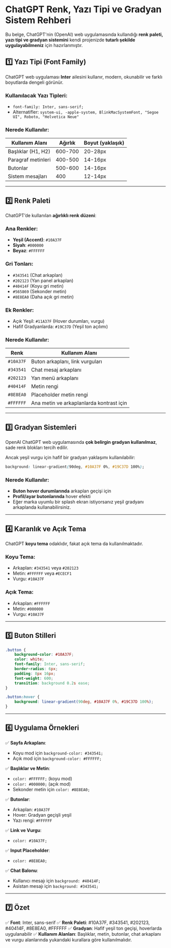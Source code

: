 # ChatGPT Renk, Yazı Tipi ve Gradyan Sistem Rehberi

Bu belge, ChatGPT'nin (OpenAI) web uygulamasında kullandığı **renk paleti, yazı tipi ve gradyan sistemini** kendi projenizde **tutarlı şekilde uygulayabilmeniz** için hazırlanmıştır.

## 1️⃣ Yazı Tipi (Font Family)

ChatGPT web uygulaması **Inter** ailesini kullanır, modern, okunabilir ve farklı boyutlarda dengeli görünür.

### Kullanılacak Yazı Tipleri:
- `font-family: Inter, sans-serif;`
- Alternatifler: `system-ui, -apple-system, BlinkMacSystemFont, "Segoe UI", Roboto, "Helvetica Neue"`

### Nerede Kullanılır:
| Kullanım Alanı | Ağırlık | Boyut (yaklaşık) |
|---|---|---|
| Başlıklar (H1, H2) | 600-700 | 20-28px |
| Paragraf metinleri | 400-500 | 14-16px |
| Butonlar | 500-600 | 14-16px |
| Sistem mesajları | 400 | 12-14px |

---

## 2️⃣ Renk Paleti

ChatGPT’de kullanılan **ağırlıklı renk düzeni**:

### Ana Renkler:
- **Yeşil (Accent)**: `#10A37F`
- **Siyah**: `#000000`
- **Beyaz**: `#FFFFFF`

### Gri Tonları:
- `#343541` (Chat arkaplan)
- `#202123` (Yan panel arkaplan)
- `#40414F` (Koyu gri metin)
- `#565869` (Sekonder metin)
- `#8E8EA0` (Daha açık gri metin)

### Ek Renkler:
- Açık Yeşil: `#11A37F` (Hover durumları, vurgu)
- Hafif Gradyanlarda: `#19C37D` (Yeşil ton açılımı)

### Nerede Kullanılır:
| Renk | Kullanım Alanı |
|---|---|
| `#10A37F` | Buton arkaplanı, link vurguları |
| `#343541` | Chat mesaj arkaplanı |
| `#202123` | Yan menü arkaplanı |
| `#40414F` | Metin rengi |
| `#8E8EA0` | Placeholder metin rengi |
| `#FFFFFF` | Ana metin ve arkaplanlarda kontrast için |

---

## 3️⃣ Gradyan Sistemleri

OpenAI ChatGPT web uygulamasında **çok belirgin gradyan kullanılmaz**, sade renk blokları tercih edilir.

Ancak yeşil vurgu için hafif bir gradyan yaklaşımı kullanılabilir:

```css
background: linear-gradient(90deg, #10A37F 0%, #19C37D 100%);
````

### Nerede Kullanılır:

* **Buton hover durumlarında** arkaplan geçişi için
* **Profil/ayar butonlarında** hover efekti
* Eğer marka uyumlu bir splash ekran istiyorsanız yeşil gradyanı arkaplanda kullanabilirsiniz.

---

## 4️⃣ Karanlık ve Açık Tema

ChatGPT **koyu tema** odaklıdır, fakat açık tema da kullanılmaktadır.

### Koyu Tema:

* Arkaplan: `#343541` veya `#202123`
* Metin: `#FFFFFF` veya `#ECECF1`
* Vurgu: `#10A37F`

### Açık Tema:

* Arkaplan: `#FFFFFF`
* Metin: `#000000`
* Vurgu: `#10A37F`

---

## 5️⃣ Buton Stilleri

```css
.button {
    background-color: #10A37F;
    color: white;
    font-family: Inter, sans-serif;
    border-radius: 6px;
    padding: 8px 16px;
    font-weight: 600;
    transition: background 0.2s ease;
}

.button:hover {
    background: linear-gradient(90deg, #10A37F 0%, #19C37D 100%);
}
```

---

## 6️⃣ Uygulama Örnekleri

✅ **Sayfa Arkaplanı**:

* Koyu mod için `background-color: #343541;`
* Açık mod için `background-color: #FFFFFF;`

✅ **Başlıklar ve Metin**:

* `color: #FFFFFF;` (koyu mod)
* `color: #000000;` (açık mod)
* Sekonder metin için `color: #8E8EA0;`

✅ **Butonlar**:

* Arkaplan: `#10A37F`
* Hover: Gradyan geçişli yeşil
* Yazı rengi: `#FFFFFF`

✅ **Link ve Vurgu**:

* `color: #10A37F;`

✅ **Input Placeholder**:

* `color: #8E8EA0;`

✅ **Chat Balonu**:

* Kullanıcı mesajı için `background: #40414F;`
* Asistan mesajı için `background: #343541;`

---

## 7️⃣ Özet

✅ **Font**: Inter, sans-serif
✅ **Renk Paleti**: #10A37F, #343541, #202123, #40414F, #8E8EA0, #FFFFFF
✅ **Gradyan**: Hafif yeşil ton geçişi, hoverlarda uygulanabilir
✅ **Kullanım Alanları**: Başlıklar, metin, butonlar, chat arkaplanı ve vurgu alanlarında yukarıdaki kurallara göre kullanılmalıdır.